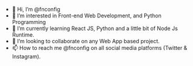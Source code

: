 - 👋 Hi, I’m @fnconfig
- 👀 I’m interested in Front-end Web Development, and Python Programming
- 🌱 I’m currently learning React JS, Python and a little bit of Node Js Runtime.
- 💞️ I’m looking to collaborate on any Web App based project.
- 📫 How to reach me @fnconfig on all social media platforms (Twitter & Instagram).

<!---
fnconfig/fnconfig is a ✨ special ✨ repository because its `README.md` (this file) appears on your GitHub profile.
You can click the Preview link to take a look at your changes.
--->
